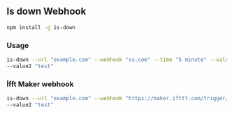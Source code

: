 ## Is down Webhook

```sh
npm install -g is-down
```

### Usage

```sh
is-down --url "example.com" --webhook "xx.com" --time "5 minute" --value3 "ehe"
--value2 "test"
```


### İfft Maker webhook


```sh
is-down --url "example.com" --webhook "https://maker.ifttt.com/trigger/{event}/with/key/{your_key}" --time "5 minute" --value3 "ehe"
--value2 "test"
```
